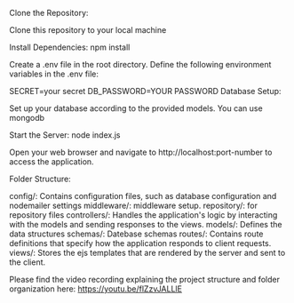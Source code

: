 Clone the Repository:

Clone this repository to your local machine 

Install Dependencies: npm install



Create a .env file in the root directory.
Define the following environment variables in the .env file:

SECRET=your secret
DB_PASSWORD=YOUR PASSWORD
Database Setup:

Set up your database according to the provided models. You can use mongodb 


Start the Server: node index.js



Open your web browser and navigate to http://localhost:port-number to access the application.

Folder Structure:

config/: Contains configuration files, such as database configuration and nodemailer settings
middleware/: middleware setup.
repository/: for repository files
controllers/: Handles the application's logic by interacting with the models and sending responses to the views.
models/: Defines the data structures 
schemas/: Datebase schemas
routes/: Contains route definitions that specify how the application responds to client requests.
views/: Stores the ejs templates that are rendered by the server and sent to the client.


Please find the video recording explaining the project structure and folder organization here: https://youtu.be/flZzvJALLlE

